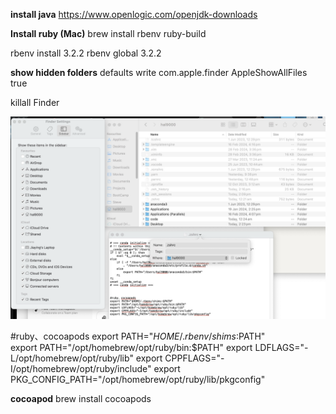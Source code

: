 **install java**
https://www.openlogic.com/openjdk-downloads

**Install ruby (Mac)**
brew install rbenv ruby-build

rbenv install 3.2.2 
rbenv global 3.2.2



**show hidden folders**
defaults write com.apple.finder AppleShowAllFiles true

killall Finder

![image-20240301143531445](./assets/image-20240301143531445.png)

#ruby、cocoapods
export PATH="$HOME/.rbenv/shims:$PATH"  
export PATH="/opt/homebrew/opt/ruby/bin:$PATH"
export LDFLAGS="-L/opt/homebrew/opt/ruby/lib"
export CPPFLAGS="-I/opt/homebrew/opt/ruby/include"
export PKG_CONFIG_PATH="/opt/homebrew/opt/ruby/lib/pkgconfig"



**cocoapod**
brew install cocoapods



